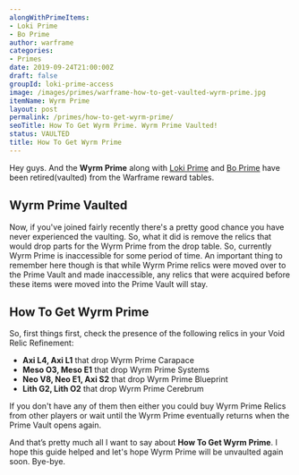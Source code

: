 ```yaml
---
alongWithPrimeItems:
- Loki Prime
- Bo Prime
author: warframe
categories:
- Primes
date: 2019-09-24T21:00:00Z
draft: false
groupId: loki-prime-access
image: /images/primes/warframe-how-to-get-vaulted-wyrm-prime.jpg
itemName: Wyrm Prime
layout: post
permalink: /primes/how-to-get-wyrm-prime/
seoTitle: How To Get Wyrm Prime. Wyrm Prime Vaulted!
status: VAULTED
title: How To Get Wyrm Prime
---
```

<p>Hey guys. And the <strong>Wyrm Prime</strong> along with <a href="/primes/how-to-get-loki-prime/" title="How To Get Loki Prime">Loki Prime</a> and <a href="/primes/how-to-get-bo-prime/" title="How To Get Bo Prime">Bo Prime</a> have been retired(vaulted) from the Warframe reward tables.</p><!--more--> <h2>Wyrm Prime Vaulted</h2> <p>Now, if you've joined fairly recently there's a pretty good chance you have never experienced the vaulting. So, what it did is remove the relics that would drop parts for the Wyrm Prime from the drop table. So, currently Wyrm Prime is inaccessible for some period of time. An important thing to remember here though is that while Wyrm Prime relics were moved over to the Prime Vault and made inaccessible, any relics that were acquired before these items were moved into the Prime Vault will stay.</p> <h2>How To Get Wyrm Prime</h2> <p>So, first things first, check the presence of the following relics in your Void Relic Refinement:</p> <ul>  <li> <b>Axi L4, Axi L1</b> that drop Wyrm Prime Carapace </li>  <li> <b>Meso O3, Meso E1</b> that drop Wyrm Prime Systems </li>  <li> <b>Neo V8, Neo E1, Axi S2</b> that drop Wyrm Prime Blueprint </li>  <li> <b>Lith G2, Lith O2</b> that drop Wyrm Prime Cerebrum </li>  </ul> <p>If you don't have any of them then either you could buy Wyrm Prime Relics from other players or wait until the Wyrm Prime eventually returns when the Prime Vault opens again.</p> <p>And that’s pretty much all I want to say about <strong>How To Get Wyrm Prime</strong>. I hope this guide helped and let's hope Wyrm Prime will be unvaulted again soon. Bye-bye.</p>